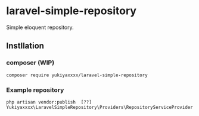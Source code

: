 # laravel-simple-repository


Simple eloquent repository.

## Instllation

### composer (WIP) 

`
composer require yukiyaxxxx/laravel-simple-repository
`

### Example repository
`
php artisan vendor:publish 
[??] Yukiyaxxxx\LaravelSimpleRepository\Providers\RepositoryServiceProvider
`



